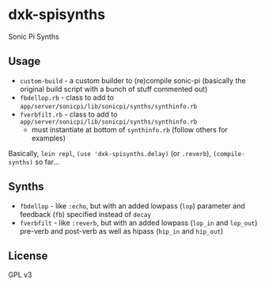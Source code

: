 # dxk-spisynths

Sonic Pi Synths

## Usage

- `custom-build` - a custom builder to (re)compile sonic-pi (basically the original build script with a bunch of stuff commented out)
- `fbdellop.rb` - class to add to `app/server/sonicpi/lib/sonicpi/synths/synthinfo.rb`
- `fverbfilt.rb` - class to add to `app/server/sonicpi/lib/sonicpi/synths/synthinfo.rb`
  - must instantiate at bottom of `synthinfo.rb` (follow others for examples)



Basically, `lein repl`, `(use 'dxk-spisynths.delay)` (or `.reverb`), `(compile-synths)` so far...

## Synths

- `fbdellop` - like `:echo`, but with an added lowpass (`lop`) parameter and feedback (`fb`) specified instead of `decay`
- `fverbfilt` - like `:reverb`, but with an added lowpass (`lop_in` and `lop_out`) pre-verb and post-verb as well as hipass (`hip_in` and `hip_out`)

## License

GPL v3
